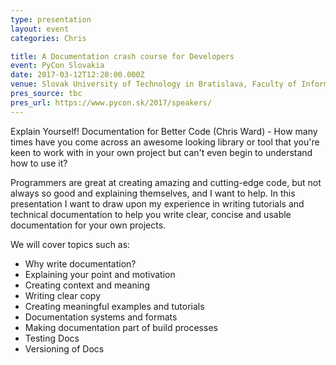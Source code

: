 ```yaml
---
type: presentation
layout: event
categories: Chris

title: A Documentation crash course for Developers
event: PyCon Slovakia
date: 2017-03-12T12:20:00.000Z
venue: Slovak University of Technology in Bratislava, Faculty of Informatics and Information Technologies, Ilkovičova 2, 842 16 Bratislava 4
pres_source: tbc
pres_url: https://www.pycon.sk/2017/speakers/
---
```


Explain Yourself! Documentation for Better Code (Chris Ward) - How many times have you come across an awesome looking library or tool that you're keen to work with in your own project but can't even begin to understand how to use it?

Programmers are great at creating amazing and cutting-edge code, but not always so good and explaining themselves, and I want to help. In this presentation I want to draw upon my experience in writing tutorials and technical documentation to help you write clear, concise and usable documentation for your own projects.

We will cover topics such as:

-   Why write documentation?
-   Explaining your point and motivation
-   Creating context and meaning
-   Writing clear copy
-   Creating meaningful examples and tutorials
-   Documentation systems and formats
-   Making documentation part of build processes
-   Testing Docs
-   Versioning of Docs
